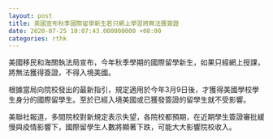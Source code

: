 ```yaml
---
layout: post
title: 美國宣布秋季國際留學新生若只網上學習將無法獲簽證
date: 2020-07-25 10:07:43.000000000 +08:00
categories: rthk
---
```


美國移民和海關執法局宣布，今年秋季學期的國際留學新生，如果只經網上授課，將無法獲得簽證，不得入境美國。

根據當局向院校發出的最新指引，規定適用於今年3月9日後，才獲得美國學校學生身分的國際留學生。至於已經入境美國或已獲發簽證的留學生就不受影響。

美聯社報道，多間院校對新規定表示失望，各院校都預期，在近期學生簽證審批緩慢與疫情影響下，國際留學生人數將顯著下跌，可能大大影響院校收入。
